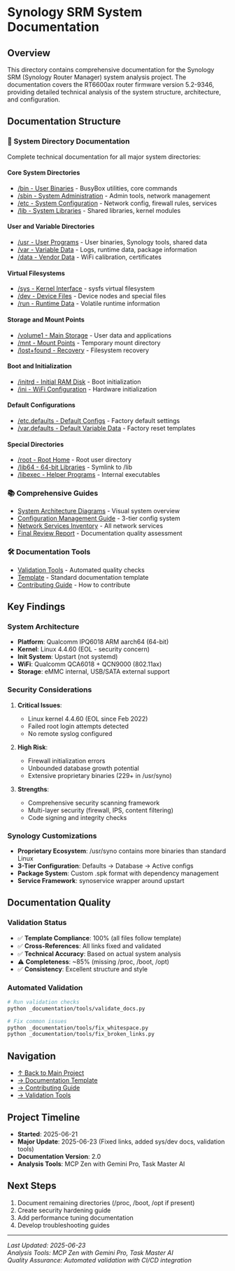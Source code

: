 # Synology SRM System Documentation

## Overview
This directory contains comprehensive documentation for the Synology SRM (Synology Router Manager) system analysis project. The documentation covers the RT6600ax router firmware version 5.2-9346, providing detailed technical analysis of the system structure, architecture, and configuration.

## Documentation Structure

### 📁 System Directory Documentation
Complete technical documentation for all major system directories:

#### Core System Directories
- [/bin - User Binaries](structure/bin.md) - BusyBox utilities, core commands
- [/sbin - System Administration](structure/sbin.md) - Admin tools, network management
- [/etc - System Configuration](structure/etc.md) - Network config, firewall rules, services
- [/lib - System Libraries](structure/lib.md) - Shared libraries, kernel modules

#### User and Variable Directories
- [/usr - User Programs](structure/usr.md) - User binaries, Synology tools, shared data
- [/var - Variable Data](structure/var.md) - Logs, runtime data, package information
- [/data - Vendor Data](structure/data.md) - WiFi calibration, certificates

#### Virtual Filesystems
- [/sys - Kernel Interface](structure/sys.md) - sysfs virtual filesystem
- [/dev - Device Files](structure/dev.md) - Device nodes and special files
- [/run - Runtime Data](structure/run.md) - Volatile runtime information

#### Storage and Mount Points
- [/volume1 - Main Storage](structure/volume1.md) - User data and applications
- [/mnt - Mount Points](structure/mnt.md) - Temporary mount directory
- [/lost+found - Recovery](structure/lost+found.md) - Filesystem recovery

#### Boot and Initialization
- [/initrd - Initial RAM Disk](structure/initrd.md) - Boot initialization
- [/ini - WiFi Configuration](structure/ini.md) - Hardware initialization

#### Default Configurations
- [/etc.defaults - Default Configs](structure/etc.defaults.md) - Factory default settings
- [/var.defaults - Default Variable Data](structure/var.defaults.md) - Factory reset templates

#### Special Directories
- [/root - Root Home](structure/root.md) - Root user directory
- [/lib64 - 64-bit Libraries](structure/lib64.md) - Symlink to /lib
- [/libexec - Helper Programs](structure/libexec.md) - Internal executables

### 📚 Comprehensive Guides
- [System Architecture Diagrams](system_architecture_diagrams.md) - Visual system overview
- [Configuration Management Guide](configuration_management_guide.md) - 3-tier config system
- [Network Services Inventory](network_services_inventory.md) - All network services
- [Final Review Report](final_review_report.md) - Documentation quality assessment

### 🛠️ Documentation Tools
- [Validation Tools](tools/README.md) - Automated quality checks
- [Template](TEMPLATE.md) - Standard documentation template
- [Contributing Guide](CONTRIBUTING.md) - How to contribute

## Key Findings

### System Architecture
- **Platform**: Qualcomm IPQ6018 ARM aarch64 (64-bit)
- **Kernel**: Linux 4.4.60 (EOL - security concern)
- **Init System**: Upstart (not systemd)
- **WiFi**: Qualcomm QCA6018 + QCN9000 (802.11ax)
- **Storage**: eMMC internal, USB/SATA external support

### Security Considerations
1. **Critical Issues**:
   - Linux kernel 4.4.60 (EOL since Feb 2022)
   - Failed root login attempts detected
   - No remote syslog configured
   
2. **High Risk**:
   - Firewall initialization errors
   - Unbounded database growth potential
   - Extensive proprietary binaries (229+ in /usr/syno)

3. **Strengths**:
   - Comprehensive security scanning framework
   - Multi-layer security (firewall, IPS, content filtering)
   - Code signing and integrity checks

### Synology Customizations
- **Proprietary Ecosystem**: /usr/syno contains more binaries than standard Linux
- **3-Tier Configuration**: Defaults → Database → Active configs
- **Package System**: Custom .spk format with dependency management
- **Service Framework**: synoservice wrapper around upstart

## Documentation Quality

### Validation Status
- ✅ **Template Compliance**: 100% (all files follow template)
- ✅ **Cross-References**: All links fixed and validated
- ✅ **Technical Accuracy**: Based on actual system analysis
- ⚠️ **Completeness**: ~85% (missing /proc, /boot, /opt)
- ✅ **Consistency**: Excellent structure and style

### Automated Validation
```bash
# Run validation checks
python _documentation/tools/validate_docs.py

# Fix common issues
python _documentation/tools/fix_whitespace.py
python _documentation/tools/fix_broken_links.py
```

## Navigation
- [↑ Back to Main Project](../README.md)
- [→ Documentation Template](TEMPLATE.md)
- [→ Contributing Guide](CONTRIBUTING.md)
- [→ Validation Tools](tools/README.md)

## Project Timeline
- **Started**: 2025-06-21
- **Major Update**: 2025-06-23 (Fixed links, added sys/dev docs, validation tools)
- **Documentation Version**: 2.0
- **Analysis Tools**: MCP Zen with Gemini Pro, Task Master AI

## Next Steps
1. Document remaining directories (/proc, /boot, /opt if present)
2. Create security hardening guide
3. Add performance tuning documentation
4. Develop troubleshooting guides

---
*Last Updated: 2025-06-23*  
*Analysis Tools: MCP Zen with Gemini Pro, Task Master AI*  
*Quality Assurance: Automated validation with CI/CD integration*